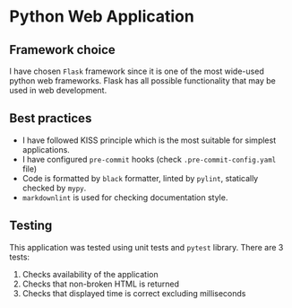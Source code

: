 # Python Web Application

## Framework choice

I have chosen `Flask` framework since it is one of the most wide-used python web
frameworks. Flask has all possible functionality that may be used in web
development.

## Best practices

- I have followed KISS principle which is the most suitable for simplest
  applications.
- I have configured `pre-commit` hooks (check `.pre-commit-config.yaml` file)
- Code is formatted by `black` formatter, linted by `pylint`, statically checked
  by `mypy`.
- `markdownlint` is used for checking documentation style.

## Testing

This application was tested using unit tests and `pytest` library. There are 3
tests:

1. Checks availability of the application
2. Checks that non-broken HTML is returned
3. Checks that displayed time is correct excluding milliseconds
